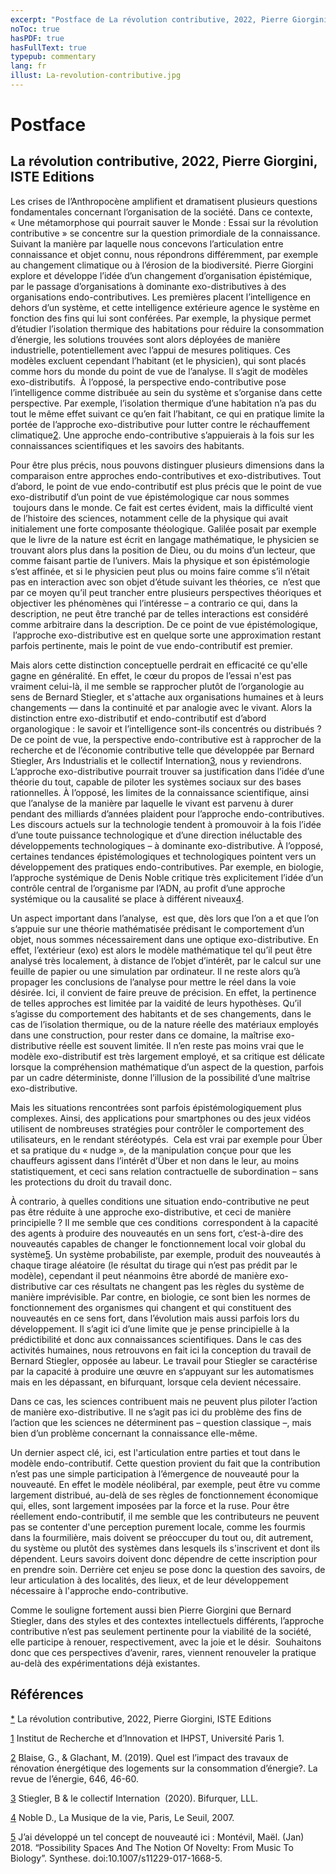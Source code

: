 ```yaml
---
excerpt: "Postface de La révolution contributive, 2022, Pierre Giorgini, ISTE Editions"
noToc: true
hasPDF: true
hasFullText: true
typepub: commentary 
lang: fr
illust: La-revolution-contributive.jpg
---
```


# Postface
## La révolution contributive, 2022, Pierre Giorgini, ISTE Editions

<div class="P7"><span class="T7">Les crises de l’Anthropocène amplifient et dramatisent plusieurs questions fondamentales concernant l’organisation de la société. Dans ce contexte, « Une métamorphose qui pourrait sauver le Monde : Essai sur la révolution contributive » se concentre sur la question primordiale de la connaissance. Suivant la manière par laquelle nous concevons l’articulation entre connaissance et objet connu, nous répondrons différemment, par exemple au changement climatique ou à l’érosion de la biodiversité. Pierre Giorgini explore et développe l’idée d’un changement d’organisation épistémique, par le passage d’organisations à dominante exo-distributives à des organisations endo-contributives. Les premières placent l’intelligence en dehors d’un système, et cette intelligence extérieure agence le système en fonction des fins qui lui sont conférées. Par exemple, la physique permet d’étudier l’isolation thermique des habitations pour réduire la consommation d’énergie, les solutions trouvées sont alors déployées de manière industrielle, potentiellement avec l’appui de mesures politiques. Ces modèles excluent cependant l’habitant (et le physicien), qui sont placés comme hors du monde du point de vue de l’analyse. Il s’agit de modèles exo-distributifs.  À l’opposé, la perspective endo-contributive pose l’intelligence comme distribuée au sein du système et s’organise dans cette perspective. Par exemple, l’isolation thermique d’une habitation n’a pas du tout le même effet suivant ce qu’en fait l’habitant, ce qui en pratique limite la portée de l’approche exo-distributive pour lutter contre le réchauffement climatique</span><span class="T7"><span class="Footnote_20_anchor" title="Footnote: Blaise, G., &amp; Glachant, M. (2019). Quel est l’impact des travaux de rénovation énergétique des logements sur la consommation d’énergie?. La revue de l’énergie, 646, 46-60."><a href="#ftn2" id="body_ftn2">2</a></span></span><span class="T7">. Une approche endo-contributive s’appuierais à la fois sur les connaissances scientifiques et les savoirs des habitants. </span></div><p class="P7"><span class="T7">Pour être plus précis, nous pouvons distinguer plusieurs dimensions dans la comparaison entre approches endo-contributives et exo-distributives. Tout d’abord, le point de vue endo-contributif est plus précis que le point de vue exo-distributif d’un point de vue </span><span class="T7">épistémologique car nous sommes  toujours dans le monde. Ce fait est certes évident, mais la difficulté vient de l’histoire des sciences, notamment celle de la physique qui avait initialement une forte composante théologique. Galilée posait par exemple que le livre de la nature est écrit en langage mathématique, le physicien se trouvant alors plus dans la position de Dieu, ou du moins d’un lecteur, que comme faisant partie de l’univers. Mais la physique et son épistémologie s’est affinée, et si le physicien peut plus ou moins faire comme s’il n’était pas en interaction avec son objet d’étude suivant les théories, ce  n’est que par ce moyen qu’il peut trancher entre plusieurs perspectives théoriques et objectiver les phénomènes qui l’intéresse – </span><span class="T8">a contrario</span><span class="T7"> ce qui, dans la description, ne peut être tranché par de telles interactions est considéré comme arbitraire dans la description. De ce point de vue épistémologique,  l’approche exo-distributive est en quelque sorte une approximation restant parfois pertinente, mais le point de vue endo-contributif est premier.</span></p><div class="P7"><span class="T7">Mais alors cette distinction conceptuelle perdrait en efficacité ce qu'elle gagne en généralité. En effet, le cœur du propos de l’essai n'est pas vraiment celui-là, il me semble se rapprocher plutôt de l’organologie au sens de Bernard Stiegler, et s'attache aux organisations humaines et à leurs changements — dans la continuité et par analogie avec le vivant. Alors la distinction entre exo-distributif et endo-contributif est d’abord organologique : le savoir et l’intelligence sont-ils concentrés ou distribués ? De ce point de vue, la perspective endo-contributive est à rapprocher de la recherche et de l’économie contributive telle que développée par Bernard Stiegler, Ars Industrialis et le collectif Internation</span><span class="T7"><span class="Footnote_20_anchor" title="Footnote: Stiegler, B &amp; le collectif Internation (2020). Bifurquer, LLL."><a href="#ftn3" id="body_ftn3">3</a></span></span><span class="T7">, nous y reviendrons. </span></div><div class="P7"><span class="T7">L’approche exo-distributive pourrait trouver sa justification dans l’idée d’une théorie du tout, capable de piloter les systèmes sociaux sur des bases rationnelles. À l’opposé, les limites de la connaissance scientifique, ainsi que l’analyse de la manière par laquelle le vivant est parvenu à durer pendant des milliards d’années plaident pour l’approche endo-contributives. Les discours actuels sur la technologie tendent à promouvoir à la fois l’idée d’une toute puissance technologique et d’une direction inéluctable des développements technologiques – à dominante exo-distributive. À l’opposé, certaines tendances épistémologiques et technologiques pointent vers un développement des pratiques endo-contributives. Par exemple, en biologie, l’approche systémique de Denis Noble critique très explicitement l’idée d’un contrôle central de l’organisme par l’ADN, au profit d’une approche systémique ou la causalité se place à différent niveaux</span><span class="T7"><span class="Footnote_20_anchor" title="Footnote: Noble D., La Musique de la vie, Paris, Le Seuil, 2007."><a href="#ftn4" id="body_ftn4">4</a></span></span><span class="T7">. </span></div><p class="P7"><span class="T7">Un aspect important dans l’analyse,  est que, dès lors que l’on a et que l’on s’appuie sur une théorie mathématisée prédisant le comportement d’un objet, nous sommes nécessairement dans une optique exo-distributive. En effet, l’extérieur (exo) est alors le modèle mathématique tel qu’il peut être analysé très localement, à distance de l’objet d’intérêt, par le calcul sur une feuille de papier ou une simulation par ordinateur. Il ne reste alors qu’à propager les conclusions de l’analyse pour mettre le réel dans la voie désirée. Ici, il convient de faire preuve de précision. En effet, la pertinence de telles approches est limitée par la vaidité de leurs hypothèses. Qu’il s’agisse du comportement des habitants et de ses changements, dans le cas </span><span class="T7">de l’isolation thermique, ou de la nature réelle des matériaux employés dans une construction, pour rester dans ce domaine, la maîtrise exo-distributive réelle est souvent limitée. Il n’en reste pas moins vrai que le modèle exo-distributif est très largement employé, et sa critique est délicate lorsque la compréhension mathématique d’un aspect de la question, parfois par un cadre déterministe, donne l’illusion de la possibilité d’une maîtrise exo-distributive.</span></p><p class="P7"><span class="T7">Mais les situations rencontrées sont parfois épistémologiquement plus complexes. Ainsi, des applications pour smartphones ou des jeux vidéos utilisent de nombreuses stratégies pour contrôler le comportement des utilisateurs, en le rendant stéréotypés.  Cela est vrai par exemple pour Über et sa pratique du « nudge », de la manipulation conçue pour que les chauffeurs agissent dans l’intérêt d’Über et non dans le leur, au moins statistiquement, et ceci sans relation contractuelle de subordination – sans les protections du droit du travail donc.  </span></p><div class="P7"><span class="T7">À contrario, à quelles conditions une situation endo-contributive ne peut pas être réduite à une approche exo-distributive, et ceci de manière principielle ? Il me semble que ces conditions  correspondent à la capacité des agents à produire des nouveautés en un sens fort, c’est-à-dire des nouveautés capables de changer le fonctionnement local voir global du système</span><span class="T7"><span class="Footnote_20_anchor" title="Footnote: J’ai développé un tel concept de nouveauté ici : Montévil, Maël. (Jan) 2018. “Possibility Spaces And The Notion Of Novelty: From Music To Biology”. Synthese. doi:10.1007/s11229-017-1668-5."><a href="#ftn5" id="body_ftn5">5</a></span></span><span class="T7">. Un système probabiliste, par exemple, produit des nouveautés à chaque tirage aléatoire (le résultat du tirage qui n’est pas prédit par le modèle), cependant il peut néanmoins être abordé de manière exo-distributive car ces résultats ne changent pas les règles du système de manière imprévisible. Par contre, en biologie, ce sont bien les normes de fonctionnement des organismes qui changent et qui constituent des nouveautés en ce sens fort, dans l’évolution mais aussi parfois lors du développement. Il s’agit ici d’une limite que je pense principielle à la prédictibilité et donc aux connaissances scientifiques. Dans le cas des activités humaines, nous retrouvons en fait ici la conception du travail de Bernard Stiegler, opposée au labeur. Le travail pour Stiegler se caractérise par la capacité à produire une œuvre en s‘appuyant sur les automatismes mais en les dépassant, en bifurquant, lorsque cela devient nécessaire. </span></div><p class="P7"><span class="T7">Dans ce cas, les sciences contribuent mais ne peuvent plus piloter l’action de manière exo-distributive. Il ne s’agit pas ici du problème des fins de l’action que les sciences ne déterminent pas – question classique –, mais bien d’un problème concernant la connaissance elle-même.</span></p><p class="P7"><span class="T7">Un dernier aspect clé, ici, est l'articulation entre parties et tout dans le modèle endo-contributif. Cette question provient du fait que la contribution n’est pas une simple participation à l’émergence de nouveauté pour la nouveauté. En effet le modèle néolibéral, par exemple, peut être vu comme largement distribué, au-delà de ses règles de fonctionnement économique qui, elles, sont largement imposées par la force et la ruse. Pour être réellement endo-contributif, il me semble que les contributeurs ne peuvent pas se contenter d'une perception purement locale, comme les fourmis dans la fourmilière, mais doivent se préoccuper du tout ou, dit autrement, du système ou plutôt des systèmes dans lesquels ils s'inscrivent et dont ils dépendent. Leurs savoirs doivent donc dépendre de cette inscription pour en prendre soin. Derrière cet enjeu se pose donc la question des savoirs, de leur </span><span class="T7">articulation à des localités, des lieux, et de leur développement nécessaire à l'approche endo-contributive. </span></p><p class="P7"><span class="T7">Comme le souligne fortement aussi bien Pierre Giorgini que Bernard Stiegler, dans des styles et des contextes intellectuels différents, l’approche contributive n’est pas seulement pertinente pour la viabilité de la société, elle participe à renouer, respectivement, avec la joie et le désir.  Souhaitons donc que ces perspectives d’avenir, rares, viennent renouveler la pratique au-delà des expérimentations déjà existantes.</span></p>

## Références


<p class="Footnote"><span class="footnodeNumber"><a class="Footnote_20_Symbol" id="ftn0" href="#body_ftn0">*</a></span> La révolution contributive, <span class="T11">2022,</span> Pierre Giorgini, <span class="T11">ISTE Editions</span></p>
<p class="Footnote"><span class="footnodeNumber"><a class="Footnote_20_Symbol" id="ftn1" href="#body_ftn1">1</a></span> Institut de Recherche et d’Innovation et IHPST, Université Paris 1.</p>
<p class="Footnote"><span class="footnodeNumber"><a class="Footnote_20_Symbol" id="ftn2" href="#body_ftn2">2</a></span> Blaise, G., &amp; Glachant, M. (2019). Quel est l’impact des travaux de rénovation énergétique des logements sur la consommation d’énergie?. <span class="T6">La revue de l’énergie</span>, <span class="T6">646</span>, 46-60.</p>
<p class="Footnote"><span class="footnodeNumber"><a class="Footnote_20_Symbol" id="ftn3" href="#body_ftn3">3</a></span> Stiegler, B &amp; le collectif Internation  (2020). Bifurquer, LLL.</p>
<p class="Footnote"><span class="footnodeNumber"><a class="Footnote_20_Symbol" id="ftn4" href="#body_ftn4">4</a></span> <span class="T3">Noble D., La Musique de la vie, Paris, Le Seuil, 2007.</span></p>
<p class="P4"><span class="footnodeNumber"><a class="Footnote_20_Symbol" id="ftn5" href="#body_ftn5">5</a></span><span class="T7"> </span><span class="T9">J’ai développé un tel concept de nouveauté ici : Montévil, Maël. (Jan) 2018. “Possibility Spaces And The Notion Of Novelty: From Music To Biology”. Synthese. doi:10.1007/s11229-017-1668-5.</span></p>
